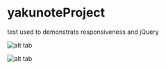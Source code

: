 # yakunoteProject
test used to demonstrate responsiveness and jQuery

![alt tab](http://gyazo.com/ab28a756d7d99d831af9168defbcb1de.png "screenshot 01")

![alt tab](http://gyazo.com/4f30e2660796cb6578aedc57e9800fc8.png "screenshot 02")
